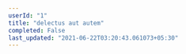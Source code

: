 ```yaml
---
userId: "1"
title: "delectus aut autem"
completed: False
last_updated: "2021-06-22T03:20:43.061073+05:30"
---
```

